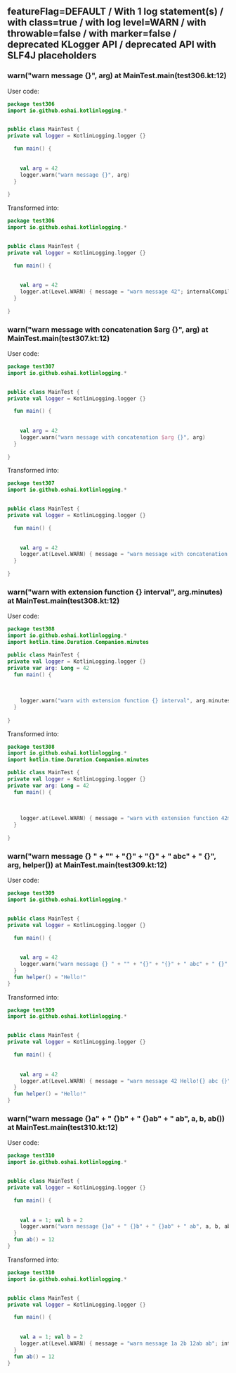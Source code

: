## featureFlag=DEFAULT / With 1 log statement(s) / with class=true / with log level=WARN / with throwable=false / with marker=false / deprecated KLogger API / deprecated API with SLF4J placeholders



###  warn("warn message {}", arg) at MainTest.main(test306.kt:12)

User code:
```kotlin
package test306
import io.github.oshai.kotlinlogging.*


public class MainTest {
private val logger = KotlinLogging.logger {}

  fun main() {
    
    
    val arg = 42
    logger.warn("warn message {}", arg)
  }
  
}


```
  
Transformed into:
```kotlin
package test306
import io.github.oshai.kotlinlogging.*


public class MainTest {
private val logger = KotlinLogging.logger {}

  fun main() {
    
    
    val arg = 42
    logger.at(Level.WARN) { message = "warn message 42"; internalCompilerData = KLoggingEventBuilder.InternalCompilerData(messageTemplate = "\"warn message {}\"", className = "test306.MainTest", methodName = "main", fileName = "test306.kt", lineNumber = 12)
  }
  
}


```

###  warn("warn message with concatenation $arg {}", arg) at MainTest.main(test307.kt:12)

User code:
```kotlin
package test307
import io.github.oshai.kotlinlogging.*


public class MainTest {
private val logger = KotlinLogging.logger {}

  fun main() {
    
    
    val arg = 42
    logger.warn("warn message with concatenation $arg {}", arg)
  }
  
}


```
  
Transformed into:
```kotlin
package test307
import io.github.oshai.kotlinlogging.*


public class MainTest {
private val logger = KotlinLogging.logger {}

  fun main() {
    
    
    val arg = 42
    logger.at(Level.WARN) { message = "warn message with concatenation 42 42"; internalCompilerData = KLoggingEventBuilder.InternalCompilerData(messageTemplate = "\"warn message with concatenation $arg {}\"", className = "test307.MainTest", methodName = "main", fileName = "test307.kt", lineNumber = 12)
  }
  
}


```

###  warn("warn with extension function {} interval", arg.minutes) at MainTest.main(test308.kt:12)

User code:
```kotlin
package test308
import io.github.oshai.kotlinlogging.*
import kotlin.time.Duration.Companion.minutes

public class MainTest {
private val logger = KotlinLogging.logger {}
private var arg: Long = 42
  fun main() {
    
    
    
    logger.warn("warn with extension function {} interval", arg.minutes)
  }
  
}


```
  
Transformed into:
```kotlin
package test308
import io.github.oshai.kotlinlogging.*
import kotlin.time.Duration.Companion.minutes

public class MainTest {
private val logger = KotlinLogging.logger {}
private var arg: Long = 42
  fun main() {
    
    
    
    logger.at(Level.WARN) { message = "warn with extension function 42m interval"; internalCompilerData = KLoggingEventBuilder.InternalCompilerData(messageTemplate = "\"warn with extension function {} interval\"", className = "test308.MainTest", methodName = "main", fileName = "test308.kt", lineNumber = 12)
  }
  
}


```

###  warn("warn message {} " + "" + "{}" + "{}" + " abc" + " {}", arg, helper()) at MainTest.main(test309.kt:12)

User code:
```kotlin
package test309
import io.github.oshai.kotlinlogging.*


public class MainTest {
private val logger = KotlinLogging.logger {}

  fun main() {
    
    
    val arg = 42
    logger.warn("warn message {} " + "" + "{}" + "{}" + " abc" + " {}", arg, helper())
  }
  fun helper() = "Hello!"
}


```
  
Transformed into:
```kotlin
package test309
import io.github.oshai.kotlinlogging.*


public class MainTest {
private val logger = KotlinLogging.logger {}

  fun main() {
    
    
    val arg = 42
    logger.at(Level.WARN) { message = "warn message 42 Hello!{} abc {}"; internalCompilerData = KLoggingEventBuilder.InternalCompilerData(messageTemplate = "\"warn message {} \" + \"\" + \"{}\" + \"{}\" + \" abc\" + \" {}\"", className = "test309.MainTest", methodName = "main", fileName = "test309.kt", lineNumber = 12)
  }
  fun helper() = "Hello!"
}


```

###  warn("warn message {}a" + " {}b" + " {}ab" + " ab", a, b, ab()) at MainTest.main(test310.kt:12)

User code:
```kotlin
package test310
import io.github.oshai.kotlinlogging.*


public class MainTest {
private val logger = KotlinLogging.logger {}

  fun main() {
    
    
    val a = 1; val b = 2
    logger.warn("warn message {}a" + " {}b" + " {}ab" + " ab", a, b, ab())
  }
  fun ab() = 12
}


```
  
Transformed into:
```kotlin
package test310
import io.github.oshai.kotlinlogging.*


public class MainTest {
private val logger = KotlinLogging.logger {}

  fun main() {
    
    
    val a = 1; val b = 2
    logger.at(Level.WARN) { message = "warn message 1a 2b 12ab ab"; internalCompilerData = KLoggingEventBuilder.InternalCompilerData(messageTemplate = "\"warn message {}a\" + \" {}b\" + \" {}ab\" + \" ab\"", className = "test310.MainTest", methodName = "main", fileName = "test310.kt", lineNumber = 12)
  }
  fun ab() = 12
}


```
